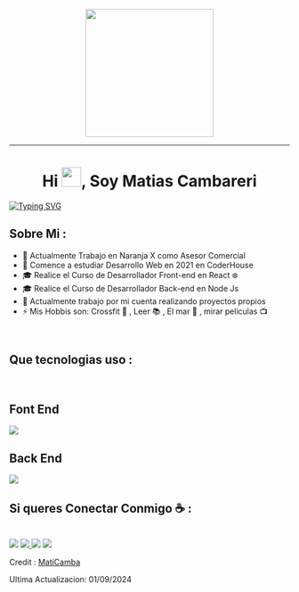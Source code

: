 <p align="center">
  <img src="https://miro.medium.com/max/2048/1*OohqW5DGh9CQS4hLY5FXzA.png" height="230"/>
</p>
<hr>
<h1 align="center">Hi <img src="https://media.giphy.com/media/hvRJCLFzcasrR4ia7z/giphy.gif" width="35">, Soy Matias Cambareri</h1>

[![Typing SVG](https://readme-typing-svg.herokuapp.com?font=Playpen+Sans&weight=600&pause=1000&color=0DA94A&width=435&lines=Soy+Desarrollador+Full+Stack;Me+encanta+Aprender;Soy+Fan+de+Crossfit)](https://git.io/typing-svg)


## Sobre Mi :

- 🏢 Actualmente Trabajo en Naranja X como Asesor Comercial
- 🏢 Comence a estudiar Desarrollo Web en 2021 en CoderHouse
- 🎓 Realice el Curso de Desarrollador Front-end en React :snowflake:
- 🎓 Realice el Curso de Desarrollador Back-end en Node Js
- 🏡 Actualmente trabajo por mi cuenta realizando proyectos propios
- ⚡ Mis Hobbis son: Crossfit :muscle: , Leer :books: , El mar :ocean: , mirar peliculas :tv:

<br>

## Que tecnologias uso :

<br>

<h2>Font End</h2>

<img src="https://skillicons.dev/icons?i=html,css,bootstrap,tailwind,js,ts,materialui,react,vite,git" />

<h2>Back End</h2>

<img src="https://skillicons.dev/icons?i=nodejs,npm,express,sequelize,firebase,mongodb,postman" />

<br>

## Si queres Conectar Conmigo ☕ :

<br>

<a src="https://www.linkedin.com/in/matias-cambareri-781a9317b">
    <img src="https://img.shields.io/badge/LinkedIn-0077B5?style=for-the-badge&logo=linkedin&logoColor=white">
</a>

<a href="mailto:Matías.cambareri35@gmail.com">
    <img src="https://img.shields.io/badge/Gmail-D14836?style=for-the-badge&logo=gmail&logoColor=white">
</a>

<a src="https://wa.me/+542975413887">
    <img src="https://img.shields.io/badge/WhatsApp-25D366?style=for-the-badge&logo=whatsapp&logoColor=white">
</a>

<a src="https://www.instagram.com/matiascambareri?igsh=ZWhkandrMHB3c21o">
    <img src="https://img.shields.io/badge/Instagram-E4405F?style=for-the-badge&logo=instagram&logoColor=white">
</a>

<br>


Credit : [MatiCamba](https://github.com/MatiCamba)

Ultima Actualizacion: 01/09/2024
